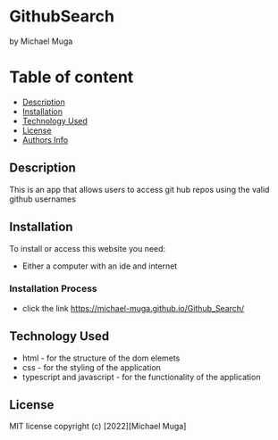 # GithubSearch
by Michael Muga


# Table of content

+ [Description](#description)
+ [Installation ](#Installation)
+ [Technology Used](#technology-used)
+ [License](#License)
+ [Authors Info](#author-Info)

## Description
This is an app that allows users to access git hub repos using the valid github usernames
## Installation
To install or access this website you need:

* Either a computer with an ide and internet

### Installation Process
* click the link https://michael-muga.github.io/Github_Search/

## Technology Used
* html - for the structure of the dom elemets
* css - for the styling of the application
* typescript and javascript - for the functionality of the application

## License
MIT license
copyright (c) [2022][Michael Muga]
